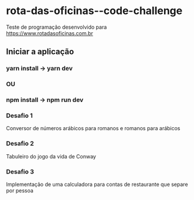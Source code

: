 # rota-das-oficinas--code-challenge
Teste de programação desenvolvido para https://www.rotadasoficinas.com.br

## Iniciar a aplicação

### yarn install -> yarn dev
### OU
### npm install -> npm run dev

### Desafio 1
Conversor de números arábicos para romanos e romanos para arábicos

### Desafio 2
Tabuleiro do jogo da vida de Conway

### Desafio 3
Implementação de uma calculadora para contas de restaurante que separe por pessoa
